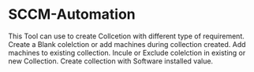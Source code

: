 # SCCM-Automation
This Tool can use to create Collcetion with different type of requirement.
Create a Blank colelction or add machines during collection created.
Add machines to existing collection.
Incule or Exclude colelction in existing or new Collection.
Create collection with Software installed value.
